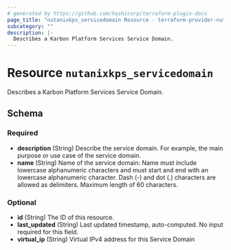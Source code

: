 ```yaml
---
# generated by https://github.com/hashicorp/terraform-plugin-docs
page_title: "nutanixkps_servicedomain Resource - terraform-provider-nutanixkps"
subcategory: ""
description: |-
  Describes a Karbon Platform Services Service Domain.
---
```


# Resource `nutanixkps_servicedomain`

Describes a Karbon Platform Services Service Domain.



<!-- schema generated by tfplugindocs -->
## Schema

### Required

- **description** (String) Describe the service domain. For example, the main purpose or use case of the service domain.
- **name** (String) Name of the service domain: 
				Name must include lowercase alphanumeric characters and must start and end with an lowercase alphanumeric character.
				Dash (-) and dot (.) characters are allowed as delimiters. Maximum length of 60 characters.

### Optional

- **id** (String) The ID of this resource.
- **last_updated** (String) Last updated timestamp, auto-computed. No input required for this field.
- **virtual_ip** (String) Virtual IPv4 address for this Service Domain


